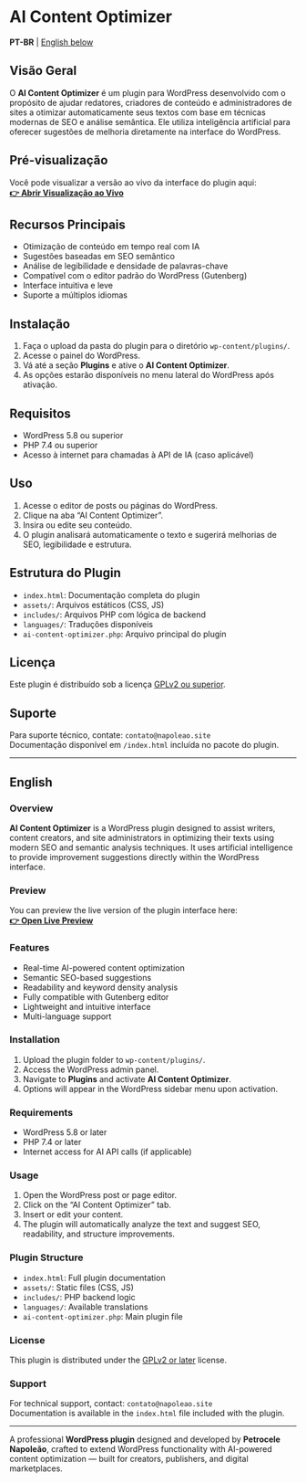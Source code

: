 # AI Content Optimizer

**PT-BR** | [English below](#english)

## Visão Geral

O **AI Content Optimizer** é um plugin para WordPress desenvolvido com o propósito de ajudar redatores, criadores de conteúdo e administradores de sites a otimizar automaticamente seus textos com base em técnicas modernas de SEO e análise semântica. Ele utiliza inteligência artificial para oferecer sugestões de melhoria diretamente na interface do WordPress.

## Pré-visualização

Você pode visualizar a versão ao vivo da interface do plugin aqui:  
**[👉 Abrir Visualização ao Vivo](https://pietronapoleao.github.io/ai-content-optimizer/)**

## Recursos Principais

- Otimização de conteúdo em tempo real com IA
- Sugestões baseadas em SEO semântico
- Análise de legibilidade e densidade de palavras-chave
- Compatível com o editor padrão do WordPress (Gutenberg)
- Interface intuitiva e leve
- Suporte a múltiplos idiomas

## Instalação

1. Faça o upload da pasta do plugin para o diretório `wp-content/plugins/`.
2. Acesse o painel do WordPress.
3. Vá até a seção **Plugins** e ative o **AI Content Optimizer**.
4. As opções estarão disponíveis no menu lateral do WordPress após ativação.

## Requisitos

- WordPress 5.8 ou superior
- PHP 7.4 ou superior
- Acesso à internet para chamadas à API de IA (caso aplicável)

## Uso

1. Acesse o editor de posts ou páginas do WordPress.
2. Clique na aba “AI Content Optimizer”.
3. Insira ou edite seu conteúdo.
4. O plugin analisará automaticamente o texto e sugerirá melhorias de SEO, legibilidade e estrutura.

## Estrutura do Plugin

- `index.html`: Documentação completa do plugin
- `assets/`: Arquivos estáticos (CSS, JS)
- `includes/`: Arquivos PHP com lógica de backend
- `languages/`: Traduções disponíveis
- `ai-content-optimizer.php`: Arquivo principal do plugin

## Licença

Este plugin é distribuído sob a licença [GPLv2 ou superior](https://www.gnu.org/licenses/gpl-2.0.html).

## Suporte

Para suporte técnico, contate: `contato@napoleao.site`  
Documentação disponível em `/index.html` incluída no pacote do plugin.

---

## English

### Overview

**AI Content Optimizer** is a WordPress plugin designed to assist writers, content creators, and site administrators in optimizing their texts using modern SEO and semantic analysis techniques. It uses artificial intelligence to provide improvement suggestions directly within the WordPress interface.

### Preview

You can preview the live version of the plugin interface here:  
**[👉 Open Live Preview](https://pietronapoleao.github.io/ai-content-optimizer/)**

### Features

- Real-time AI-powered content optimization
- Semantic SEO-based suggestions
- Readability and keyword density analysis
- Fully compatible with Gutenberg editor
- Lightweight and intuitive interface
- Multi-language support

### Installation

1. Upload the plugin folder to `wp-content/plugins/`.
2. Access the WordPress admin panel.
3. Navigate to **Plugins** and activate **AI Content Optimizer**.
4. Options will appear in the WordPress sidebar menu upon activation.

### Requirements

- WordPress 5.8 or later
- PHP 7.4 or later
- Internet access for AI API calls (if applicable)

### Usage

1. Open the WordPress post or page editor.
2. Click on the “AI Content Optimizer” tab.
3. Insert or edit your content.
4. The plugin will automatically analyze the text and suggest SEO, readability, and structure improvements.

### Plugin Structure

- `index.html`: Full plugin documentation
- `assets/`: Static files (CSS, JS)
- `includes/`: PHP backend logic
- `languages/`: Available translations
- `ai-content-optimizer.php`: Main plugin file

### License

This plugin is distributed under the [GPLv2 or later](https://www.gnu.org/licenses/gpl-2.0.html) license.

### Support

For technical support, contact: `contato@napoleao.site`  
Documentation is available in the `index.html` file included with the plugin.

---

A professional **WordPress plugin** designed and developed by **Petrocele Napoleão**, crafted to extend WordPress functionality with AI-powered content optimization — built for creators, publishers, and digital marketplaces.
